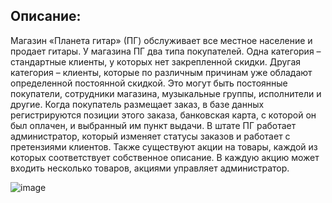 ## **Описание:**

Магазин «Планета гитар» (ПГ) обслуживает все местное население и продает гитары. У магазина ПГ два типа покупателей. Одна категория – стандартные клиенты, у которых нет закрепленной скидки. Другая категория – клиенты, которые по различным причинам уже обладают определенной постоянной скидкой. Это могут быть постоянные покупатели, сотрудники магазина, музыкальные группы, исполнители и другие. Когда покупатель размещает заказ, в базе данных регистрируются позиции этого заказа, банковская карта, с которой он был оплачен, и выбранный им пункт выдачи. В штате ПГ работает администратор, который изменяет статусы заказов и работает с претензиями клиентов. Также существуют акции на товары, каждой из которых соответствует собственное описание. В каждую акцию может входить несколько товаров, акциями управляет администратор.

![image](https://github.com/NotPaulp/DataBase/assets/74130757/6b24adf9-331a-443c-b743-166f4e852dd0)


